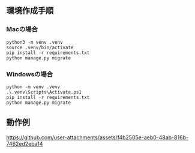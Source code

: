 ## 環境作成手順
### Macの場合
```
python3 -m venv .venv
source .venv/bin/activate
pip install -r requirements.txt
python manage.py migrate
```


### Windowsの場合
```
python -m venv .venv
.\.venv\Scripts\Activate.ps1
pip install -r requirements.txt
python manage.py migrate
```
## 動作例

https://github.com/user-attachments/assets/f4b2505e-aeb0-48ab-816b-7462ed2eba14


